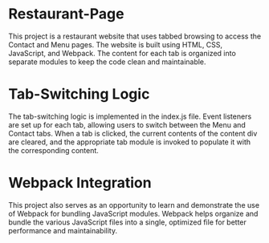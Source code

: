 # Restaurant-Page
This project is a restaurant website that uses tabbed browsing to access the Contact and Menu pages. The website is built using HTML, CSS, JavaScript, and Webpack. The content for each tab is organized into separate modules to keep the code clean and maintainable.

# Tab-Switching Logic
The tab-switching logic is implemented in the index.js file. Event listeners are set up for each tab, allowing users to switch between the Menu and Contact tabs. When a tab is clicked, the current contents of the content div are cleared, and the appropriate tab module is invoked to populate it with the corresponding content.

# Webpack Integration
This project also serves as an opportunity to learn and demonstrate the use of Webpack for bundling JavaScript modules. Webpack helps organize and bundle the various JavaScript files into a single, optimized file for better performance and maintainability.